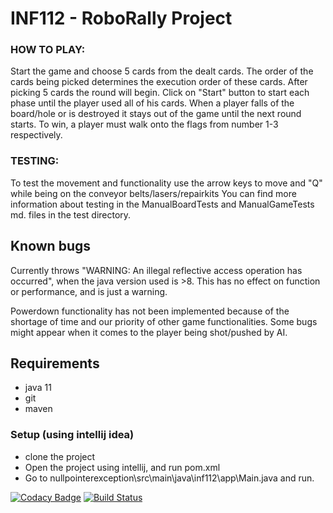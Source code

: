 # INF112 - RoboRally Project
### HOW TO PLAY:
Start the game and choose 5 cards from the dealt cards. The order of the cards being picked determines the execution order of these cards. 
After picking 5 cards the round will begin.
Click on "Start" button to start each phase until the player used all of his cards.
When a player falls of the board/hole or is destroyed it stays out of the game until the next round starts.
To win, a player must walk onto the flags from number 1-3 respectively.
 
### TESTING:
To test the movement and functionality use the arrow keys to move and "Q" while being on the conveyor belts/lasers/repairkits
You can find more information about testing in the ManualBoardTests and ManualGameTests md. files in the test directory.

## Known bugs
Currently throws "WARNING: An illegal reflective access operation has occurred", 
when the java version used is >8. This has no effect on function or performance, and is just a warning.

Powerdown functionality has not been implemented because of the shortage of time and our priority of other game functionalities.
Some bugs might appear when it comes to the player being shot/pushed by AI.

## Requirements
*   java 11
*   git
*   maven

### Setup (using intellij idea)
*   clone the project
*   Open the project using intellij, and run pom.xml
*   Go to nullpointerexception\src\main\java\inf112\app\Main.java and run.

[![Codacy Badge](https://api.codacy.com/project/badge/Grade/afeb6024171343a28fc70e9716c107b3)](https://app.codacy.com/gh/inf112-v20/nullpointerexception?utm_source=github.com&utm_medium=referral&utm_content=inf112-v20/nullpointerexception&utm_campaign=Badge_Grade_Settings)
[![Build Status](https://travis-ci.com/inf112-v20/nullpointerexception.svg?branch=master)](https://travis-ci.com/inf112-v20/nullpointerexception)
